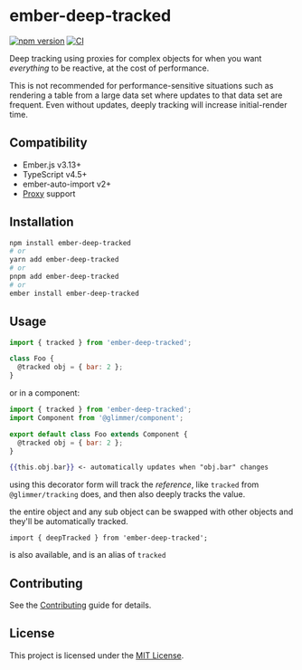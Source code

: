 # ember-deep-tracked

[![npm version](https://badge.fury.io/js/ember-deep-tracked.svg)](https://badge.fury.io/js/ember-deep-tracked)
[![CI](https://github.com/NullVoxPopuli/ember-deep-tracked/actions/workflows/ci.yml/badge.svg?branch=main&event=push)](https://github.com/NullVoxPopuli/ember-deep-tracked/actions/workflows/ci.yml)

Deep tracking using proxies for complex objects for when you want _everything_ to be reactive, at the cost of performance.

This is not recommended for performance-sensitive situations such as rendering a
table from a large data set where updates to that data set are frequent. Even
without updates, deeply tracking will increase initial-render time.

## Compatibility

* Ember.js v3.13+
* TypeScript v4.5+
* ember-auto-import v2+
* [Proxy](https://developer.mozilla.org/en-US/docs/Web/JavaScript/Reference/Global_Objects/Proxy) support

## Installation

```bash
npm install ember-deep-tracked
# or
yarn add ember-deep-tracked
# or
pnpm add ember-deep-tracked
# or
ember install ember-deep-tracked
```

## Usage

```js
import { tracked } from 'ember-deep-tracked';

class Foo {
  @tracked obj = { bar: 2 };
}
```
or in a component:
```js
import { tracked } from 'ember-deep-tracked';
import Component from '@glimmer/component';

export default class Foo extends Component {
  @tracked obj = { bar: 2 };
}
```
```hbs
{{this.obj.bar}} <- automatically updates when "obj.bar" changes
```
using this decorator form will track the _reference_, like `tracked` from `@glimmer/tracking` does, and then also deeply tracks the value.

the entire object and any sub object can be swapped with other objects and they'll be automatically tracked.

`import { deepTracked } from 'ember-deep-tracked';`

is also available, and is an alias of `tracked`

## Contributing

See the [Contributing](CONTRIBUTING.md) guide for details.


## License

This project is licensed under the [MIT License](LICENSE.md).
